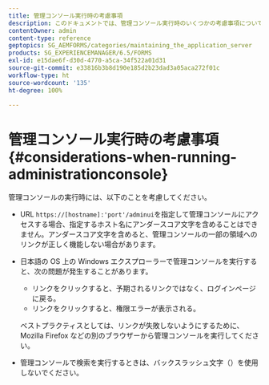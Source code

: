 ```yaml
---
title: 管理コンソール実行時の考慮事項
description: このドキュメントでは、管理コンソール実行時のいくつかの考慮事項について説明します。
contentOwner: admin
content-type: reference
geptopics: SG_AEMFORMS/categories/maintaining_the_application_server
products: SG_EXPERIENCEMANAGER/6.5/FORMS
exl-id: e15dae6f-d30d-4770-a5ca-34f522a01d31
source-git-commit: e33816b3b8d190e185d2b23dad3a05aca272f01c
workflow-type: ht
source-wordcount: '135'
ht-degree: 100%

---
```


# 管理コンソール実行時の考慮事項 {#considerations-when-running-administrationconsole}

管理コンソールの実行時には、以下のことを考慮してください。

* URL `https://[hostname]:'port'/adminui`を指定して管理コンソールにアクセスする場合、指定するホスト名にアンダースコア文字を含めることはできません。アンダースコア文字を含めると、管理コンソールの一部の領域へのリンクが正しく機能しない場合があります。
* 日本語の OS 上の Windows エクスプローラーで管理コンソールを実行すると、次の問題が発生することがあります。

   * リンクをクリックすると、予期されるリンクではなく、ログインページに戻る。
   * リンクをクリックすると、権限エラーが表示される。

  ベストプラクティスとしては、リンクが失敗しないようにするために、Mozilla Firefox などの別のブラウザーから管理コンソールを実行してください。

* 管理コンソールで検索を実行するときは、バックスラッシュ文字（）を使用しないでください。
